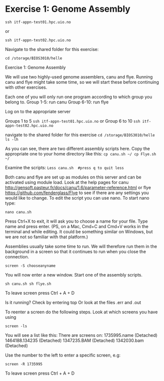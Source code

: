 # Exercise 1: Genome Assembly


`ssh itf-appn-test01.hpc.uio.no `

or

`ssh itf-appn-test02.hpc.uio.no `

Navigate to the shared folder for this exercise: 

`cd /storage/BIOS3010/helle `

Exercise 1: Genome Assembly

We will use two highly-used genome assemblers, canu and flye. Running canu and flye might take some time, so we will start these before continuing with other exercises. 

Each one of you will only run one program according to which group you belong to. 
Group 1-5: run canu
Group 6-10: run flye


Log on to the appropriate server

Groups 1 to 5
`ssh itf-appn-test01.hpc.uio.no`
or 
Group 6 to 10
`ssh itf-appn-test02.hpc.uio.no`

navigate to the shared folder for this exercise 
`cd /storage/BIOS3010/helle
ls -lh`

As you can see, there are two different assembly scripts here. Copy the appropriate one to your home directory like this:
`cp canu.sh ~/
cp Flye.sh ~/`

Examine the scripts:
`Less canu.sh  #press q to quit less`

Both canu and flye are set up as modules on this server and can be activated using module load. Look at the help pages for canu http://gensoft.pasteur.fr/docs/canu/1.6/parameter-reference.html or flye https://github.com/fenderglass/Flye to see if there are any settings you would like to change. To edit the script you can use nano. To start nano type:

`nano canu.sh`

Press Ctrl+X to exit, it will ask you to choose a name for your file. Type name and press enter. 
(PS, on a Mac, Cmd+C and Cmd+V works in the terminal and while editing. It could be something similar on Windows, but we are not so familiar with that platform.)

Assemblies usually take some time to run. We will therefore run them in the background in a screen so that it continues to run when you close the connection. 

`screen -S chooseanyname`

You will now enter a new window. Start one of the assembly scripts. 

`sh canu.sh
sh flye.sh`

To leave screen press Ctrl + A + D

Is it running? Check by entering top
Or look at the files .err and .out

To reenter a screen do the following steps. Look at which screens you have using

`screen -ls`

You will see a list like this:
There are screens on:
	1735995.name	(Detached)
	1464188.134235	(Detached)
	1347235.BAM	(Detached)
	1342030.bam	(Detached)

Use the number to the left to enter a specific screen, e.g:

`screen -R 1735995`

To leave screen press Ctrl + A + D




